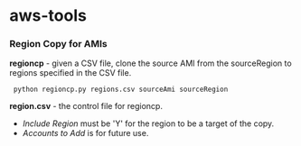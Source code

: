 # aws-tools #

### Region Copy for AMIs  ###

<b>regioncp</b> - given a CSV file, clone the source AMI from the sourceRegion to regions specified in the CSV file.

     python regioncp.py regions.csv sourceAmi sourceRegion

<b>region.csv</b> - the control file for regioncp.</p>
- <em>Include Region</em> must be 'Y' for the region to be a target of the copy.
- <em>Accounts to Add</em> is for future use.
